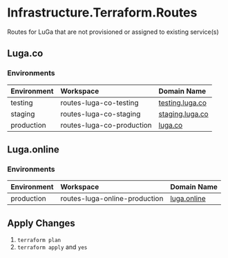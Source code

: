 # Infrastructure.Terraform.Routes
Routes for LuGa that are not provisioned or assigned to existing service(s)

## Luga.co
### Environments
| Environment | Workspace                 | Domain Name                               |
|:------------|:--------------------------|:------------------------------------------|
| testing     | routes-luga-co-testing    | [testing.luga.co](http://testing.luga.co) |
| staging     | routes-luga-co-staging    | [staging.luga.co](http://staging.luga.co) |
| production  | routes-luga-co-production | [luga.co](http://luga.co)                 |

## Luga.online
### Environments
| Environment | Workspace                     | Domain Name                       |
|:------------|:------------------------------|:----------------------------------|
| production  | routes-luga-online-production | [luga.online](http://luga.online) |

## Apply Changes
1. `terraform plan`
2. `terraform apply` and `yes`